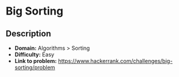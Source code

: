 # Big Sorting

## Description

* **Domain:** Algorithms > Sorting
* **Difficulty:** Easy
* **Link to problem:** https://www.hackerrank.com/challenges/big-sorting/problem 